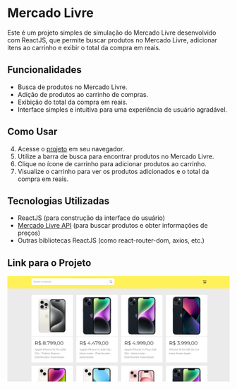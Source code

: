 # Mercado Livre

Este é um projeto simples de simulação do Mercado Livre desenvolvido com ReactJS, que permite buscar produtos no Mercado Livre, adicionar itens ao carrinho e exibir o total da compra em reais.

## Funcionalidades

- Busca de produtos no Mercado Livre.
- Adição de produtos ao carrinho de compras.
- Exibição do total da compra em reais.
- Interface simples e intuitiva para uma experiência de usuário agradável.

## Como Usar

4. Acesse o [projeto](https://shopping-cart-six-alpha.vercel.app/)
 em seu navegador.
5. Utilize a barra de busca para encontrar produtos no Mercado Livre.
6. Clique no ícone de carrinho para adicionar produtos ao carrinho.
7. Visualize o carrinho para ver os produtos adicionados e o total da compra em reais.

## Tecnologias Utilizadas

- ReactJS (para construção da interface do usuário)
- [Mercado Livre API](https://api.mercadolibre.com/sites/MLB/search?q=$%7Bquery%7D) (para buscar produtos e obter informações de preços)
- Outras bibliotecas ReactJS (como react-router-dom, axios, etc.)


## Link para o Projeto
[![Shopping-cart](./public/assets/shopping-card.PNG)](https://shopping-cart-six-alpha.vercel.app/)

